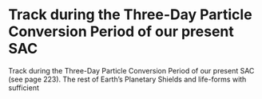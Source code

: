 # Track during the Three-Day Particle Conversion Period of our present SAC

Track during the Three-Day Particle Conversion Period of our present SAC
(see page 223). The rest of Earth’s Planetary Shields and life-forms with sufficient